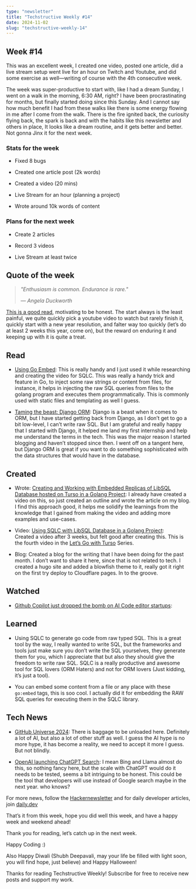 ```yaml
---
type: "newsletter"
title: "Techstructive Weekly #14"
date: 2024-11-02
slug: "techstructive-weekly-14"
---
```


## Week #14

This was an excellent week, I created one video, posted one article, did a live stream setup went live for an hour on Twitch and Youtube, and did some exercise as well—writing of course with the 4th consecutive week.

The week was super-productive to start with, like I had a dream Sunday, I went on a walk in the morning, 6:30 AM, right? I have been procrastinating for months, but finally started doing since this Sunday. And I cannot say how much benefit I had from these walks like there is some energy flowing in me after I come from the walk. There is the fire ignited back, the curiosity flying back, the spark is back and with the habits like this newsletter and others in place, It looks like a dream routine, and it gets better and better. Not gonna Jinx it for the next week.

### Stats for the week

* Fixed 8 bugs
    
* Created one article post (2k words)
    
* Created a video (20 mins)
    
* Live Stream for an hour (planning a project)
    
* Wrote around 10k words of content
    

### Plans for the next week

* Create 2 articles
    
* Record 3 videos
    
* Live Stream at least twice
    

## Quote of the week

> *"Enthusiasm is common. Endurance is rare."*
> 
> *— Angela Duckworth*

[This is a good read](https://www.wealest.com/articles/endurance), motivating to be honest. The start always is the least painful, we quite quickly pick a youtube video to watch but rarely finish it, quickly start with a new year resolution, and falter way too quickly (let’s do at least 2 weeks this year, come on), but the reward on enduring it and keeping up with it is quite a treat.

## Read

* [Using Go Embed](https://www.bytesizego.com/blog/go-embed): This is really handy and I just used it while researching and creating the video for SQLC. This was really a handy trick and feature in Go, to inject some raw strings or content from files, for instance, it helps in injecting the raw SQL queries from files to the golang program and executes them programmatically. This is commonly used with static files and templating as well I guess.
    
* [Taming the beast: Django ORM](https://www.davidhang.com/blog/2024-09-01-taming-the-django-orm/?ref=dailydev): Django is a beast when it comes to ORM, but I have started getting back from Django, as I don’t get to go a bit low-level, I can’t write raw SQL. But I am grateful and really happy that I started with Django, it helped me land my first internship and help me understand the terms in the tech. This was the major reason I started blogging and haven’t stopped since then. I went off on a tangent here, but Django ORM is great if you want to do something sophisticated with the data structures that would have in the database.
    

## Created

* Wrote: [Creating and Working with Embedded Replicas of LibSQL Database hosted on Turso in a Golang Project](https://www.meetgor.com/turso-libsql-embedded-replicas-golang/): I already have created a video on this, so just created an outline and wrote the article on my blog. I find this approach good, it helps me solidify the learnings from the knowledge that I gained from making the video and adding more examples and use-cases.
    
* Video: [Using SQLC with LibSQL Database in a Golang Project](https://www.youtube.com/watch?v=mv1vCqUy_5o):  
    Created a video after 3 weeks, but felt good after creating this. This is the fourth video in the [Let’s Go with Turso](https://youtube.com/playlist?list=PLMVgNvnU9WlE6H-Vk2gXq96bAkyNWXkNI&si=hiHaL1rI7Lv4Wmhf) Series.
    
* Blog: Created a blog for the writing that I have been doing for the past month. I don’t want to share it here, since that is not related to tech. I created a hugo site and added a blowfish theme to it, really got it right on the first try deploy to Cloudflare pages. In to the groove.  
    

## Watched

* [Github Copilot just dropped the bomb on AI Code editor startups](https://www.youtube.com/watch?v=mv1vCqUy_5o):
    

## Learned

* Using SQLC to generate go code from raw typed SQL. This is a great tool by the way, I really wanted to write SQL, but the frameworks and tools just make sure you don’t write the SQL yourselves, they generate them for you, which I appreciate that but also they should give the freedom to write raw SQL. SQLC is a really productive and awesome tool for SQL lovers (ORM Haters) and not for ORM lovers (Just kidding, it’s just a tool).
    
* You can embed some content from a file or any place with these `go:embed` tags, this is soo cool. I actually did it for embedding the RAW SQL queries for executing them in the SQLC library.
    

## Tech News

* [GitHub Universe 2024](https://github.blog/news-insights/product-news/universe-2024-previews-releases/): There is baggage to be unloaded here. Definitely a lot of AI, but also a lot of other stuff as well. I guess the AI hype is no more hype, it has become a reality, we need to accept it more I guess. But not blindly.
    
* [OpenAI launching ChatGPT Search](https://openai.com/index/introducing-chatgpt-search/?utm_source=hackernewsletter&utm_medium=email&utm_term=fav): I mean Bing and Llama almost do this, so nothing fancy here, but the scale with ChatGPT would do it needs to be tested, seems a bit intriguing to be honest. This could be the tool that developers will use instead of Google search maybe in the next year. who knows?
    

For more news, follow the [Hackernewsletter](https://buttondown.com/hacker-newsletter/archive/hacker-newsletter-720) and for daily developer articles, join [daily.dev](http://daily.dev)

That’s it from this week, hope you did well this week, and have a happy week and weekend ahead!

Thank you for reading, let’s catch up in the next week.

Happy Coding :)

Also Happy Diwali (Shubh Deepavali, may your life be filled with light soon, you will find hope, just believe) and Happy Halloween!

Thanks for reading Techstructive Weekly! Subscribe for free to receive new posts and support my work.
